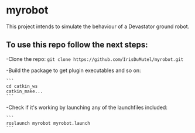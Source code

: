 # myrobot
This project intends to simulate the behaviour of a Devastator ground robot.

## To use this repo follow the next steps:

-Clone the repo:
    ```
    git clone https://github.com/IrisDuMutel/myrobot.git
    ```
    
-Build the package to  get plugin executables and so on:

    ```
    cd catkin_ws
    catkin_make...
    ```
    
-Check if it's working by launching any of the launchfiles included:

    ```
    roslaunch myrobot myrobot.launch
    ```


    
